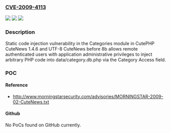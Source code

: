 ### [CVE-2009-4113](https://cve.mitre.org/cgi-bin/cvename.cgi?name=CVE-2009-4113)
![](https://img.shields.io/static/v1?label=Product&message=n%2Fa&color=blue)
![](https://img.shields.io/static/v1?label=Version&message=n%2Fa&color=blue)
![](https://img.shields.io/static/v1?label=Vulnerability&message=n%2Fa&color=brighgreen)

### Description

Static code injection vulnerability in the Categories module in CutePHP CuteNews 1.4.6 and UTF-8 CuteNews before 8b allows remote authenticated users with application administrative privileges to inject arbitrary PHP code into data/category.db.php via the Category Access field.

### POC

#### Reference
- http://www.morningstarsecurity.com/advisories/MORNINGSTAR-2009-02-CuteNews.txt

#### Github
No PoCs found on GitHub currently.

